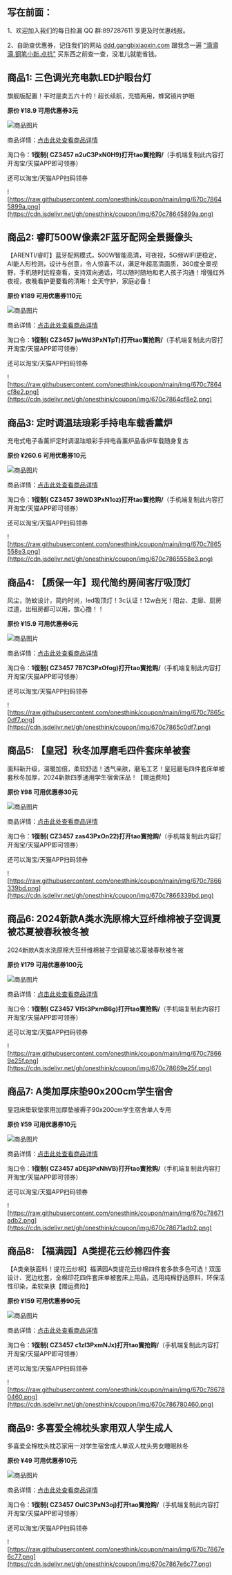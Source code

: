 ## 写在前面：

1、欢迎加入我们的每日捡漏 QQ 群:897287611 享更及时优惠线报。

2、自助查优惠券，记住我们的网站 [ddd.gangbixiaoxin.com](https://ddd.gangbixiaoxin.com) 跟我念一遍 ["滴滴滴.钢笔小新.点抗"](https://ddd.gangbixiaoxin.com) 买东西之前查一查，没准儿就能省钱。

## 商品1: 三色调光充电款LED护眼台灯

旗舰版配置！平时是卖五六十的！超长续航，充插两用，蜂窝镜片护眼

**原价 ¥18.9 可用优惠券3元**

![商品图片](https://img.alicdn.com/imgextra/i4/1102236073/O1CN01ZgIPh81ujUJ1ZGuYb_!!1102236073.png)

商品详情：[点击此处查看商品详情](https://s.click.taobao.com/t?e=m%3D2%26s%3DR2%2Fqgk36VQ9w4vFB6t2Z2ueEDrYVVa64yK8Cckff7TVRAdhuF14FMUX%2FEryasTBT5x%2BIUlGKNpXWbLW7uhxyboGvCrJWHk1%2FTyVl44vrPmd3miNKHWpinpVm%2FOAUUFw71qrpxiwMoCNxc1AtbZGVSxgF69aVnJe8X85933pRetALZMqoQW%2BfuKGzo1lVxIiotmY52BBdj8NEsUJszQVF3noa%2BmoO7%2FlrRquVRCI%2BnU22sd4ckZOTaUXns811A4k6lbRMz6GTKAYZjQKfJ2UQf03O4wtQ3K90k8IJaq3v7HKI8j00D8kFiC7XmAYJryMbX0%2B3obhRTo5xKmPmpIKZsA%3D%3D&amp;union_lens=lensId:TAPI@1728870485@0bbb3252_0e5f_19288b60dbe_c58b@01)

淘口令：**1復制( CZ3457 n2uC3PxN0H9)打开tao寳抢购/**（手机端复制此内容打开淘宝/天猫APP即可领券）</p>

还可以淘宝/天猫APP扫码领券

![https://raw.githubusercontent.com/onesthink/coupon/main/img/670c78645899a.png](https://cdn.jsdelivr.net/gh/onesthink/coupon/img/670c78645899a.png)

## 商品2: 睿盯500W像素2F蓝牙配网全景摄像头

【ARENTI/睿盯】蓝牙配网模式，500W智能高清，可夜视，5G频WIFI更稳定，AI能人形检测，设计与创意，令人惊喜不以，满足年超高清画质，360度全景视野，手机随时远程查看，支持双向通话，可以随时随地和老人孩子沟通！增强红外夜视，夜晚看护更要看的清晰！全天守护，家庭必备！

**原价 ¥189 可用优惠券110元**

![商品图片](https://img.alicdn.com/imgextra/i3/3578000422/O1CN01O0k5Ad1EzK5obLep0_!!3578000422.jpg)

商品详情：[点击此处查看商品详情](https://s.click.taobao.com/t?e=m%3D2%26s%3DyL70R0nprMVw4vFB6t2Z2ueEDrYVVa64yK8Cckff7TVRAdhuF14FMUX%2FEryasTBT1aH1Hk3GeOjWbLW7uhxyboGvCrJWHk1%2FTyVl44vrPmd3miNKHWpinpVm%2FOAUUFw71qrpxiwMoCNxc1AtbZGVSxJwd%2BUZrdaBokykHbIKiF7NEPXytV9ALoS4zvCRUrquPQeMVxBk3010uA7v0Wszcp8SKSdXUL4ayKCYfod6EzIo6VqiQ0kXQI2zWUujCHzwZVhWKlFHd%2BEbkJ5QxPS2Ci%2FKfJmqgrYAfWsUjZoD5RAIel%2F5IzVQepNmyxiJfynZDseal0NfMDXJpWvVCAyWdKJn5AyUbPoV&amp;union_lens=lensId:TAPI@1728870486@213cac98_0dfe_19288b613cd_b66c@01)

淘口令：**1復制( CZ3457 jwWd3PxNTpT)打开tao寳抢购/**（手机端复制此内容打开淘宝/天猫APP即可领券）</p>

还可以淘宝/天猫APP扫码领券

![https://raw.githubusercontent.com/onesthink/coupon/main/img/670c7864cf8e2.png](https://cdn.jsdelivr.net/gh/onesthink/coupon/img/670c7864cf8e2.png)

## 商品3: 定时调温珐琅彩手持电车载香薰炉

充电式电子香薰炉定时调温珐琅彩手持电香薰炉品香炉车载随身复古

**原价 ¥260.6 可用优惠券10元**

![商品图片](https://img.alicdn.com/bao/uploaded/i1/2619603522/O1CN01PqGsDp1bt7nIMs84b_!!2619603522.jpg)

商品详情：[点击此处查看商品详情](https://s.click.taobao.com/t?e=m%3D2%26s%3DWlG3sqVLGZ5w4vFB6t2Z2ueEDrYVVa64XoO8tOebS%2BdRAdhuF14FMUX%2FEryasTBTMMgx22UI05bWbLW7uhxyboGvCrJWHk1%2FTyVl44vrPmd3miNKHWpinpVm%2FOAUUFw71qrpxiwMoCNxc1AtbZGVS4S0P%2Bnh1vSWnSn355xVcOALZMqoQW%2BfuKGzo1lVxIio0Ax5a7%2FeWT57F5J3KzDXWY86RhC3KsE8Kz4utPZomfVLBK1dYocg4YiGGHT4d2r87wmTBzkHEQE4%2BfirBrx7mM7AMx9cWAx%2BEiM%2FlSG%2FbZTZ%2BaPihmpiqA2SaeIEOyp9U1NVKZy3ECfGDF1NzTQoPw%3D%3D&amp;union_lens=lensId:TAPI@1728870488@213c6a63_0e4a_19288b619f2_8a0c@01)

淘口令：**1復制( CZ3457 39WD3PxN1oz)打开tao寳抢购/**（手机端复制此内容打开淘宝/天猫APP即可领券）</p>

还可以淘宝/天猫APP扫码领券

![https://raw.githubusercontent.com/onesthink/coupon/main/img/670c7865558e3.png](https://cdn.jsdelivr.net/gh/onesthink/coupon/img/670c7865558e3.png)

## 商品4: 【质保一年】现代简约房间客厅吸顶灯

风尘，防蚊设计，简约时尚，led吸顶灯！3c认证！12w白光！阳台、走廊、厨房过道，出租房都可以用，放心撸！！

**原价 ¥15.9 可用优惠券6元**

![商品图片](https://img.alicdn.com/imgextra/i4/4033592471/O1CN01dYqQxv1U7ldOH7fRo_!!4033592471.jpg)

商品详情：[点击此处查看商品详情](https://s.click.taobao.com/t?e=m%3D2%26s%3DA1Cw8dqyaNlw4vFB6t2Z2ueEDrYVVa64yK8Cckff7TVRAdhuF14FMc4exv37fV1qJ1gyddu7kN%2FWbLW7uhxyboGvCrJWHk1%2FTyVl44vrPmd3miNKHWpinpVm%2FOAUUFw71qrpxiwMoCNxc1AtbZGVSzGYOWkTYp0YLdzvWmpv%2FmbNEPXytV9ALoS4zvCRUrqu8HzoCE%2BoP98xRB7B%2Frm4qsxXcYrdD4YV5fEGpaBU7EqFyPd6KOCl5y%2BGroep%2F2kbAKizSdWa3nwbkJ5QxPS2Ci%2FKfJmqgrYAfWsUjZoD5RCk%2FIci63Hq3X4KlY3bo7%2BHDseal0NfMDXJpWvVCAyWdKJn5AyUbPoV&amp;union_lens=lensId:TAPI@1728870490@21667e2f_0e3b_19288b620e4_2c01@01)

淘口令：**1復制( CZ3457 7B7C3PxOfog)打开tao寳抢购/**（手机端复制此内容打开淘宝/天猫APP即可领券）</p>

还可以淘宝/天猫APP扫码领券

![https://raw.githubusercontent.com/onesthink/coupon/main/img/670c7865c0df7.png](https://cdn.jsdelivr.net/gh/onesthink/coupon/img/670c7865c0df7.png)

## 商品5: 【皇冠】秋冬加厚磨毛四件套床单被套

面料新升级，温暖加倍，柔软舒适！透气亲肤，磨毛工艺！皇冠磨毛四件套床单被套秋冬加厚，2024新款四季通用学生宿舍床品！【赠运费险】

**原价 ¥98 可用优惠券30元**

![商品图片](https://gw.alicdn.com/bao/uploaded/i1/725677994/O1CN015INCaa28vJ8apUUG2_!!725677994.jpg)

商品详情：[点击此处查看商品详情](https://s.click.taobao.com/t?e=m%3D2%26s%3DbT2dqWNmjc9w4vFB6t2Z2ueEDrYVVa64yK8Cckff7TVRAdhuF14FMc4exv37fV1qRitN3%2FurF3zWbLW7uhxyboGvCrJWHk1%2FTyVl44vrPmd3miNKHWpinpVm%2FOAUUFw71qrpxiwMoCNxc1AtbZGVSz1as9dE8xRAUY7hrUMeysSMHuv7RoNv0Q0jFsbsQ7KWNAg1M5q0cziGa7adR6JJLNQg2BTSzpkO8GYsNusQtBjk1Hgfybi39X8NEkFK43%2BtlbRMz6GTKAYZjQKfJ2UQf03O4wtQ3K90k8IJaq3v7HIJd3lQ%2FHjhxH2Y1%2FJN4%2BUFX0%2B3obhRTo5xKmPmpIKZsA%3D%3D&amp;union_lens=lensId:TAPI@1728870491@216698cc_0ebe_19288b62666_994d@01)

淘口令：**1復制( CZ3457 zas43PxOn22)打开tao寳抢购/**（手机端复制此内容打开淘宝/天猫APP即可领券）</p>

还可以淘宝/天猫APP扫码领券

![https://raw.githubusercontent.com/onesthink/coupon/main/img/670c7866339bd.png](https://cdn.jsdelivr.net/gh/onesthink/coupon/img/670c7866339bd.png)

## 商品6: 2024新款A类水洗原棉大豆纤维棉被子空调夏被芯夏被春秋被冬被

2024新款A类水洗原棉大豆纤维棉被子空调夏被芯夏被春秋被冬被

**原价 ¥179 可用优惠券100元**

![商品图片](https://img.alicdn.com/bao/uploaded/i1/2216856682974/O1CN01vuzNsa1Xq8thmHb8a_!!2216856682974.jpg)

商品详情：[点击此处查看商品详情](https://s.click.taobao.com/t?e=m%3D2%26s%3DwtHU8XxZ%2BBRw4vFB6t2Z2ueEDrYVVa64XoO8tOebS%2BdRAdhuF14FMc4exv37fV1qxq3IhSJN6GTWbLW7uhxyboGvCrJWHk1%2FTyVl44vrPmd3miNKHWpinpVm%2FOAUUFw71qrpxiwMoCNxc1AtbZGVS%2B0sFTlDsMWGvB3%2F1KFoFSrNEPXytV9ALoS4zvCRUrquaW%2F6hpo14PoIf6iRZSwUdSrcwklGtdPXPhk7NkguRaWF1Iul%2F%2FDHEujy2NAuc4fOUqIm1p9E%2F7JTU1UpnLcQJ9kYvQZuIwx3oGeIQL4Fi9G%2FVpzMCEQ5yu9EOdOmKjQShgcbUccTft%2B228n1ngbVmA%3D%3D&amp;union_lens=lensId:TAPI@1728870494@213cac98_0dfe_19288b6308c_b842@01)

淘口令：**1復制( CZ3457 VI5t3PxmB6g)打开tao寳抢购/**（手机端复制此内容打开淘宝/天猫APP即可领券）</p>

还可以淘宝/天猫APP扫码领券

![https://raw.githubusercontent.com/onesthink/coupon/main/img/670c78669e25f.png](https://cdn.jsdelivr.net/gh/onesthink/coupon/img/670c78669e25f.png)

## 商品7: A类加厚床垫90x200cm学生宿舍

皇冠床垫软垫家用加厚垫被褥子90x200cm学生宿舍单人专用

**原价 ¥59 可用优惠券10元**

![商品图片](https://img.alicdn.com/bao/uploaded/i3/6000000003153/O1CN01l5SIyJ1ZA7nF6653W_!!6000000003153-0-sm.jpg)

商品详情：[点击此处查看商品详情](https://s.click.taobao.com/t?e=m%3D2%26s%3DC3TRy4KLPRNw4vFB6t2Z2ueEDrYVVa64yK8Cckff7TVRAdhuF14FMc4exv37fV1q1aH1Hk3GeOjWbLW7uhxyboGvCrJWHk1%2FTyVl44vrPmd3miNKHWpinpVm%2FOAUUFw71qrpxiwMoCNxc1AtbZGVSz1as9dE8xRAUY7hrUMeysSMHuv7RoNv0Q0jFsbsQ7KWdz8%2BMi3dtshZU6qFwNqnliRFGtVGRbJfrdrNo8hh0gog9QFtMuwP5bYax3viqhF8lbRMz6GTKAYZjQKfJ2UQf03O4wtQ3K90k8IJaq3v7HKDMLwmIj9eMWTtuV8vsF%2FnX0%2B3obhRTo5xKmPmpIKZsA%3D%3D&amp;union_lens=lensId:TAPI@1728870496@0b513e25_0dd6_19288b639a9_d922@01)

淘口令：**1復制( CZ3457 aDEj3PxNhVB)打开tao寳抢购/**（手机端复制此内容打开淘宝/天猫APP即可领券）</p>

还可以淘宝/天猫APP扫码领券

![https://raw.githubusercontent.com/onesthink/coupon/main/img/670c78671adb2.png](https://cdn.jsdelivr.net/gh/onesthink/coupon/img/670c78671adb2.png)

## 商品8: 【福满园】A类提花云纱棉四件套

【A类亲肤面料！提花云纱棉】福满园A类提花云纱棉四件套多款多色可选！双面设计、宽边枕套，全棉印花四件套床单被套床上用品，选用纯棉舒适原料，环保活性印染，柔软亲肤【赠运费险】

**原价 ¥159 可用优惠券90元**

![商品图片](https://gw.alicdn.com/bao/uploaded/i1/2279759865/O1CN01stkXVG2MkEBb6n2kl_!!2279759865.jpg)

商品详情：[点击此处查看商品详情](https://s.click.taobao.com/t?e=m%3D2%26s%3DKOtRaw6qdG9w4vFB6t2Z2ueEDrYVVa64yK8Cckff7TVRAdhuF14FMc4exv37fV1qMMgx22UI05bWbLW7uhxyboGvCrJWHk1%2FTyVl44vrPmd3miNKHWpinpVm%2FOAUUFw71qrpxiwMoCNxc1AtbZGVS2UdWHa6%2FsfVYs2GH%2FOZ5VQLZMqoQW%2BfuKGzo1lVxIionSg3fXcFtIOeGsJOm3%2FuIhAXpYEhzxKMnvykxkJaPXiB7lGxmgYF5%2FArsEiesPO%2B94LZXECDVgA4%2BfirBrx7mM7AMx9cWAx%2BEiM%2FlSG%2FbZR2fkCgBZZV0HIEUCqjPf4rU1NVKZy3ECfGDF1NzTQoPw%3D%3D&amp;union_lens=lensId:TAPI@1728870498@21080e4e_0eb5_19288b63f9c_2175@01)

淘口令：**1復制( CZ3457 c1zI3PxmNJx)打开tao寳抢购/**（手机端复制此内容打开淘宝/天猫APP即可领券）</p>

还可以淘宝/天猫APP扫码领券

![https://raw.githubusercontent.com/onesthink/coupon/main/img/670c786780460.png](https://cdn.jsdelivr.net/gh/onesthink/coupon/img/670c786780460.png)

## 商品9: 多喜爱全棉枕头家用双人学生成人

多喜爱全棉枕头枕芯家用一对学生宿舍成人单双人枕头男女睡眠秋冬

**原价 ¥49 可用优惠券10元**

![商品图片](https://img.alicdn.com/bao/uploaded/i2/114141735/O1CN018z772k1OggAmx1aj3_!!114141735.jpg)

商品详情：[点击此处查看商品详情](https://s.click.taobao.com/t?e=m%3D2%26s%3DbJXzCOGvPVhw4vFB6t2Z2ueEDrYVVa64yK8Cckff7TVRAdhuF14FMc4exv37fV1q79%2FTFaMDK6TWbLW7uhxyboGvCrJWHk1%2FTyVl44vrPmd3miNKHWpinpVm%2FOAUUFw71qrpxiwMoCNxc1AtbZGVS4jvfJUO2dWfFlpleWM4KCCMHuv7RoNv0dIOLe2GUnGWK3GkZDPC4%2Bwj15U%2B2W2YQz3iRNdJ6SVMwR02c6YDxeXowQWt8edoUCEOhJtG5xvoFxPb7teKvLjY5%2Br7AJZfcF9Pt6G4UU6O%2FufIeaShmLtfKlZpuIlr1ULqic8fPIDWwKYnk10ZzO4HQf7B5XnBNcYl7w3%2FA2kb&amp;union_lens=lensId:TAPI@1728870499@21078dff_0ddd_19288b645be_34c8@01)

淘口令：**1復制( CZ3457 OulC3PxN3oj)打开tao寳抢购/**（手机端复制此内容打开淘宝/天猫APP即可领券）</p>

还可以淘宝/天猫APP扫码领券

![https://raw.githubusercontent.com/onesthink/coupon/main/img/670c7867e6c77.png](https://cdn.jsdelivr.net/gh/onesthink/coupon/img/670c7867e6c77.png)

